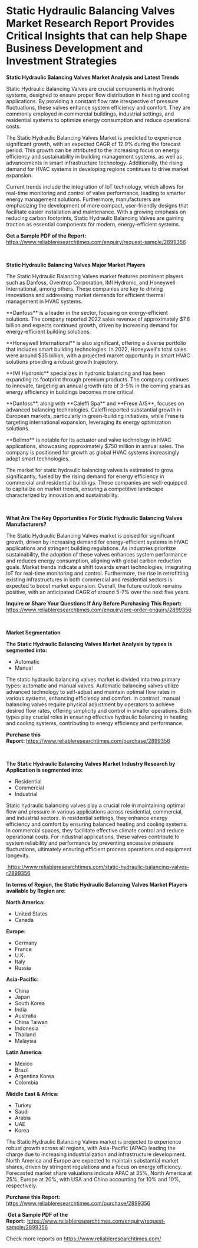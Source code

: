 <p><h1>Static Hydraulic Balancing Valves Market Research Report Provides Critical Insights that can help Shape Business Development and Investment Strategies</h1></p><p><strong>Static Hydraulic Balancing Valves Market Analysis and Latest Trends</strong></p>
<p><p>Static Hydraulic Balancing Valves are crucial components in hydronic systems, designed to ensure proper flow distribution in heating and cooling applications. By providing a constant flow rate irrespective of pressure fluctuations, these valves enhance system efficiency and comfort. They are commonly employed in commercial buildings, industrial settings, and residential systems to optimize energy consumption and reduce operational costs.</p><p>The Static Hydraulic Balancing Valves Market is predicted to experience significant growth, with an expected CAGR of 12.9% during the forecast period. This growth can be attributed to the increasing focus on energy efficiency and sustainability in building management systems, as well as advancements in smart infrastructure technology. Additionally, the rising demand for HVAC systems in developing regions continues to drive market expansion.</p><p>Current trends include the integration of IoT technology, which allows for real-time monitoring and control of valve performance, leading to smarter energy management solutions. Furthermore, manufacturers are emphasizing the development of more compact, user-friendly designs that facilitate easier installation and maintenance. With a growing emphasis on reducing carbon footprints, Static Hydraulic Balancing Valves are gaining traction as essential components for modern, energy-efficient systems.</p></p>
<p><strong>Get a Sample PDF of the Report:&nbsp;</strong> <a href="https://www.reliableresearchtimes.com/enquiry/request-sample/2899356?utm_campaign=3317&utm_medium=2&utm_source=Github&utm_content=ia&utm_term=15032025&utm_id=static-hydraulic-balancing-valves">https://www.reliableresearchtimes.com/enquiry/request-sample/2899356</a></p>
<p>&nbsp;</p>
<p><strong>Static Hydraulic Balancing Valves Major Market Players</strong></p>
<p><p>The Static Hydraulic Balancing Valves market features prominent players such as Danfoss, Oventrop Corporation, IMI Hydronic, and Honeywell International, among others. These companies are key to driving innovations and addressing market demands for efficient thermal management in HVAC systems.</p><p>**Danfoss** is a leader in the sector, focusing on energy-efficient solutions. The company reported 2022 sales revenue of approximately $7.6 billion and expects continued growth, driven by increasing demand for energy-efficient building solutions.</p><p>**Honeywell International** is also significant, offering a diverse portfolio that includes smart building technologies. In 2022, Honeywell's total sales were around $35 billion, with a projected market opportunity in smart HVAC solutions providing a robust growth trajectory.</p><p>**IMI Hydronic** specializes in hydronic balancing and has been expanding its footprint through premium products. The company continues to innovate, targeting an annual growth rate of 3-5% in the coming years as energy efficiency in buildings becomes more critical.</p><p>**Danfoss**, along with **Caleffi Spa** and **Frese A/S**, focuses on advanced balancing technologies. Caleffi reported substantial growth in European markets, particularly in green-building initiatives, while Frese is targeting international expansion, leveraging its energy optimization solutions.</p><p>**Belimo** is notable for its actuator and valve technology in HVAC applications, showcasing approximately $750 million in annual sales. The company is positioned for growth as global HVAC systems increasingly adopt smart technologies.</p><p>The market for static hydraulic balancing valves is estimated to grow significantly, fueled by the rising demand for energy efficiency in commercial and residential buildings. These companies are well-equipped to capitalize on market trends, ensuring a competitive landscape characterized by innovation and sustainability.</p></p>
<p>&nbsp;</p>
<p><strong>What Are The Key Opportunities For Static Hydraulic Balancing Valves Manufacturers?</strong></p>
<p><p>The Static Hydraulic Balancing Valves market is poised for significant growth, driven by increasing demand for energy-efficient systems in HVAC applications and stringent building regulations. As industries prioritize sustainability, the adoption of these valves enhances system performance and reduces energy consumption, aligning with global carbon reduction goals. Market trends indicate a shift towards smart technologies, integrating IoT for real-time monitoring and control. Furthermore, the rise in retrofitting existing infrastructures in both commercial and residential sectors is expected to boost market expansion. Overall, the future outlook remains positive, with an anticipated CAGR of around 5-7% over the next five years.</p></p>
<p><strong>Inquire or Share Your Questions If Any Before Purchasing This Report:</strong> <a href="https://www.reliableresearchtimes.com/enquiry/pre-order-enquiry/2899356?utm_campaign=3317&utm_medium=2&utm_source=Github&utm_content=ia&utm_term=15032025&utm_id=static-hydraulic-balancing-valves">https://www.reliableresearchtimes.com/enquiry/pre-order-enquiry/2899356</a></p>
<p>&nbsp;</p>
<p><strong>Market Segmentation</strong></p>
<p><strong>The Static Hydraulic Balancing Valves Market Analysis by types is segmented into:</strong></p>
<p><ul><li>Automatic</li><li>Manual</li></ul></p>
<p><p>The static hydraulic balancing valves market is divided into two primary types: automatic and manual valves. Automatic balancing valves utilize advanced technology to self-adjust and maintain optimal flow rates in various systems, enhancing efficiency and comfort. In contrast, manual balancing valves require physical adjustment by operators to achieve desired flow rates, offering simplicity and control in smaller operations. Both types play crucial roles in ensuring effective hydraulic balancing in heating and cooling systems, contributing to energy efficiency and performance.</p></p>
<p><strong>Purchase this Report:&nbsp;</strong><a href="https://www.reliableresearchtimes.com/purchase/2899356?utm_campaign=3317&utm_medium=2&utm_source=Github&utm_content=ia&utm_term=15032025&utm_id=static-hydraulic-balancing-valves">https://www.reliableresearchtimes.com/purchase/2899356</a></p>
<p>&nbsp;</p>
<p><strong>The Static Hydraulic Balancing Valves Market Industry Research by Application is segmented into:</strong></p>
<p><ul><li>Residential</li><li>Commercial</li><li>Industrial</li></ul></p>
<p><p>Static hydraulic balancing valves play a crucial role in maintaining optimal flow and pressure in various applications across residential, commercial, and industrial sectors. In residential settings, they enhance energy efficiency and comfort by ensuring balanced heating and cooling systems. In commercial spaces, they facilitate effective climate control and reduce operational costs. For industrial applications, these valves contribute to system reliability and performance by preventing excessive pressure fluctuations, ultimately ensuring efficient process operations and equipment longevity.</p></p>
<p><a href="https://www.reliableresearchtimes.com/static-hydraulic-balancing-valves-r2899356?utm_campaign=3317&utm_medium=2&utm_source=Github&utm_content=ia&utm_term=15032025&utm_id=static-hydraulic-balancing-valves">&nbsp;https://www.reliableresearchtimes.com/static-hydraulic-balancing-valves-r2899356</a></p>
<p><strong>In terms of Region, the Static Hydraulic Balancing Valves Market Players available by Region are:</strong></p>
<p>
    <p> <strong> North America: </strong>
        <ul>
            <li>United States</li>
            <li>Canada</li>
        </ul>
        </p> 
    <p> <strong> Europe: </strong>
        <ul>
            <li>Germany</li>
            <li>France</li>
            <li>U.K.</li>
            <li>Italy</li>
            <li>Russia</li>
        </ul>
        </p> 
    <p> <strong> Asia-Pacific: </strong>
        <ul>
            <li>China</li>
            <li>Japan</li>
            <li>South Korea</li>
            <li>India</li>
            <li>Australia</li>
            <li>China Taiwan</li>
            <li>Indonesia</li>
            <li>Thailand</li>
            <li>Malaysia</li>
        </ul>
        </p> 
    <p> <strong> Latin America: </strong>
        <ul>
            <li>Mexico</li>
            <li>Brazil</li>
            <li>Argentina Korea</li>
            <li>Colombia</li>
        </ul>
        </p> 
    <p> <strong> Middle East & Africa: </strong>
        <ul>
            <li>Turkey</li>
            <li>Saudi</li>
            <li>Arabia</li>
            <li>UAE</li>
            <li>Korea</li>
        </ul>
    </p>
    </p>
<p><p>The Static Hydraulic Balancing Valves market is projected to experience robust growth across all regions, with Asia-Pacific (APAC) leading the charge due to increasing industrialization and infrastructure development. North America and Europe are expected to maintain substantial market shares, driven by stringent regulations and a focus on energy efficiency. Forecasted market share valuations indicate APAC at 35%, North America at 25%, Europe at 20%, with USA and China accounting for 10% and 10%, respectively.</p></p>
<p><strong>Purchase this Report: </strong><a href="https://www.reliableresearchtimes.com/purchase/2899356?utm_campaign=3317&utm_medium=2&utm_source=Github&utm_content=ia&utm_term=15032025&utm_id=static-hydraulic-balancing-valves">https://www.reliableresearchtimes.com/purchase/2899356</a></p>
<p>&nbsp;<strong>Get a Sample PDF of the Report:&nbsp;&nbsp;</strong><a href="https://www.reliableresearchtimes.com/enquiry/request-sample/2899356?utm_campaign=3317&utm_medium=2&utm_source=Github&utm_content=ia&utm_term=15032025&utm_id=static-hydraulic-balancing-valves">https://www.reliableresearchtimes.com/enquiry/request-sample/2899356</a></p>
<p><strong></strong></p>
<p>Check more reports on <a href="https://www.reliableresearchtimes.com/?utm_campaign=3317&utm_medium=2&utm_source=Github&utm_content=ia&utm_term=15032025&utm_id=static-hydraulic-balancing-valves">https://www.reliableresearchtimes.com/</a></p>